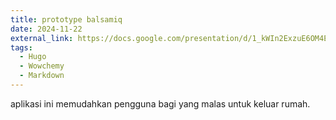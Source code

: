 ```yaml
---
title: prototype balsamiq
date: 2024-11-22
external_link: https://docs.google.com/presentation/d/1_kWIn2ExzuE6OM4EcOSUjcFcIcr-6kHl/edit?usp=drive_link&ouid=112024741470900748338&rtpof=true&sd=true
tags:
  - Hugo
  - Wowchemy
  - Markdown
---
```


aplikasi ini memudahkan pengguna bagi yang malas untuk keluar rumah.
<!--more-->
